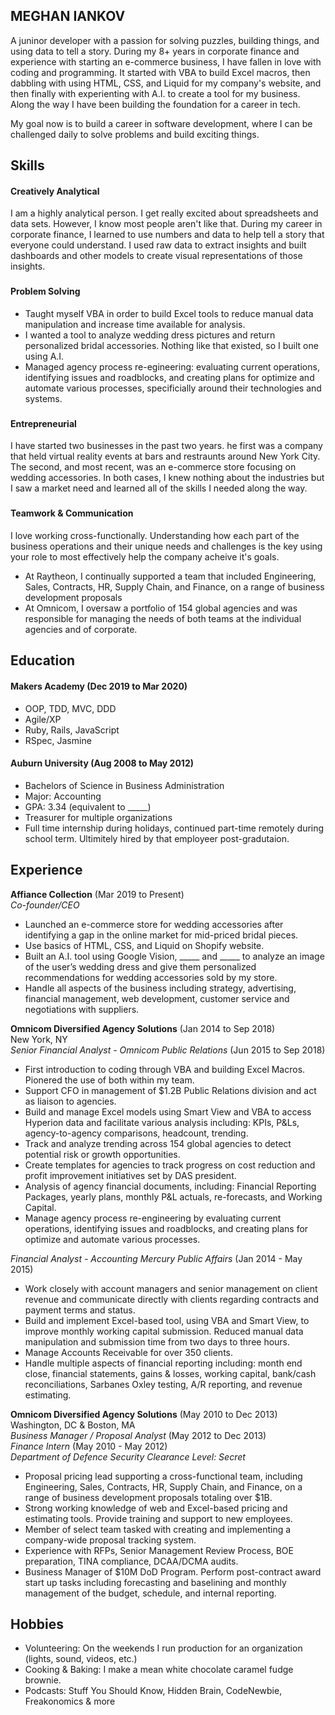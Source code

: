 ## MEGHAN IANKOV

A juninor developer with a passion for solving puzzles, building things, and using data to tell a story. During my 8+ years in corporate finance and experience with starting an e-commerce business, I have fallen in love with coding and programming. It started with VBA to build Excel macros, then dabbling with using HTML, CSS, and Liquid for my company's website, and then finally with experienting with A.I. to create a tool for my business. Along the way I have been building the foundation for a career in tech. 

My goal now is to build a career in software development, where I can be challenged daily to solve problems and build exciting things.

## Skills

#### Creatively Analytical  

I am a highly analytical person. I get really excited about spreadsheets and data sets. However, I know most people aren't like that. During my career in corporate finance, I learned to use numbers and data to help tell a story that everyone could understand. I used raw data to extract insights and built dashboards and other models to create visual representations of those insights.

###

#### Problem Solving
- Taught myself VBA in order to build Excel tools to reduce manual data manipulation and increase time available for analysis.
- I wanted a tool to analyze wedding dress pictures and return personalized bridal accessories. Nothing like that existed, so I built one using A.I.
- Managed agency process re-egineering: evaluating current operations, identifying issues and roadblocks, and creating plans for optimize and automate various processes, specificially around their technologies and systems.

###

#### Entrepreneurial  

I have started two businesses in the past two years. he first was a company that held virtual reality events at bars and restraunts around New York City. The second, and most recent, was an e-commerce store focusing on wedding accessories. In both cases, I knew nothing about the industries but I saw a market need and learned all of the skills I needed along the way.

###

#### Teamwork & Communication  

I love working cross-functionally. Understanding how each part of the business operations and their unique needs and challenges is the key using your role to most effectively help the company acheive it's goals.  
- At Raytheon, I continually supported a team that included Engineering, Sales, Contracts, HR, Supply Chain, and Finance, on a range of business development proposals  
- At Omnicom, I oversaw a portfolio of 154 global agencies and was responsible for managing the needs of both teams at the individual agencies and of corporate.


## Education

#### Makers Academy (Dec 2019 to Mar 2020)

- OOP, TDD, MVC, DDD
- Agile/XP
- Ruby, Rails, JavaScript
- RSpec, Jasmine

#### Auburn University (Aug 2008 to May 2012)

- Bachelors of Science in Business Administration
- Major: Accounting
- GPA: 3.34 (equivalent to _____)
- Treasurer for multiple organizations
- Full time internship during holidays, continued part-time remotely during school term. Ultimitely hired by that employeer post-gradutaion.


## Experience

**Affiance Collection** (Mar 2019 to Present)    
*Co-founder/CEO*  
- Launched an e-commerce store for wedding accessories after identifying a gap in the online market for mid-priced bridal pieces. 
- Use basics of HTML, CSS, and Liquid on Shopify website.
- Built an A.I. tool using Google Vision, _____ and _____ to analyze an image of the user’s wedding dress and give them personalized recommendations for wedding accessories sold by my store.
- Handle all aspects of the business including strategy, advertising, financial management, web development, customer service and negotiations with suppliers.

**Omnicom Diversified Agency Solutions** (Jan 2014 to Sep 2018)    
New York, NY  
*Senior Financial Analyst - Omnicom Public Relations* (Jun 2015 to Sep 2018)  
- First introduction to coding through VBA and building Excel Macros. Pionered the use of both within my team. 
- Support CFO in management of $1.2B Public Relations division and act as liaison to agencies.
- Build and manage Excel models using Smart View and VBA to access Hyperion data and facilitate various analysis including: KPIs, P&Ls, agency-to-agency comparisons, headcount, trending. 
- Track and analyze trending across 154 global agencies to detect potential risk or growth opportunities. 
- Create templates for agencies to track progress on cost reduction and profit improvement initiatives set by DAS president.
- Analysis of agency financial documents, including: Financial Reporting Packages, yearly plans, monthly P&L actuals, re-forecasts, and Working Capital.
- Manage agency process re-engineering by evaluating current operations, identifying issues and roadblocks, and creating plans for optimize and automate various processes.

*Financial Analyst - Accounting Mercury Public Affairs* (Jan 2014 - May 2015)
- Work closely with account managers and senior management on client revenue and communicate directly with clients regarding contracts and payment terms and status.
- Build and implement Excel-based tool, using VBA and Smart View, to improve monthly working capital submission. Reduced manual data manipulation and submission time from two days to three hours.
- Manage Accounts Receivable for over 350 clients.
-	Handle multiple aspects of financial reporting including: month end close, financial statements, gains & losses, working capital, bank/cash reconciliations, Sarbanes Oxley testing, A/R reporting, and revenue estimating.

**Omnicom Diversified Agency Solutions** (May 2010 to Dec 2013)  
Washington, DC & Boston, MA  
*Business Manager / Proposal Analyst* (May 2012 to Dec 2013)  
*Finance Intern* (May 2010 - May 2012)  
*Department of Defence Security Clearance Level: Secret*  
- Proposal pricing lead supporting a cross-functional team, including Engineering, Sales, Contracts, HR, Supply Chain, and Finance, on a range of business development proposals totaling over $1B.
- Strong working knowledge of web and Excel-based pricing and estimating tools. Provide training and support to new employees.
- Member of select team tasked with creating and implementing a company-wide proposal tracking system.
- Experience with RFPs, Senior Management Review Process, BOE preparation, TINA compliance, DCAA/DCMA audits. 
- Business Manager of $10M DoD Program. Perform post-contract award start up tasks including forecasting and baselining and monthly management of the budget, schedule, and internal reporting.
 

## Hobbies

- Volunteering: On the weekends I run production for an organization (lights, sound, videos, etc.)
- Cooking & Baking: I make a mean white chocolate caramel fudge brownie.
- Podcasts: Stuff You Should Know, Hidden Brain, CodeNewbie, Freakonomics & more
